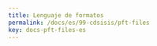 ```yaml
---
title: Lenguaje de formatos
permalink: /docs/es/99-cdsisis/pft-files
key: docs-pft-files-es
---
```

